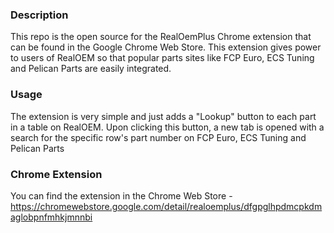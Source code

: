### Description
This repo is the open source for the RealOemPlus Chrome extension that can be found in the Google Chrome Web Store. This extension gives power to users of RealOEM so that popular parts sites like FCP Euro, ECS Tuning and Pelican Parts are easily integrated.

### Usage
The extension is very simple and just adds a "Lookup" button to each part in a table on RealOEM. Upon clicking this button, a new tab is opened with a search for the specific row's part number on FCP Euro, ECS Tuning and Pelican Parts

### Chrome Extension
You can find the extension in the Chrome Web Store - https://chromewebstore.google.com/detail/realoemplus/dfgpglhpdmcpkdmaglobpnfmhkjmnnbi
